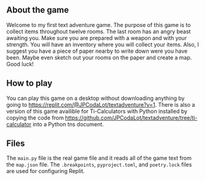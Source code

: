 ## About the game
Welcome to my first text adventure game. The purpose of this game is to collect items throughout twelve rooms. The last room has an angry beast awaiting you. Make sure you are prepared with a weapon and with your strength. You will have an inventory where you will collect your items. Also, I suggest you have a piece of paper nearby to write down were you have been. Maybe even sketch out your rooms on the paper and create a map. Good luck!

## How to play
You can play this game on a desktop without downloading anything by going to https://replit.com/@JPCodaLot/textadventure?v=1. There is also a version of this game availible for Ti-Calculators with Python installed by copying the code from https://github.com/JPCodaLot/textadventure/tree/ti-calculator into a Python tns document.

## Files
The `main.py` file is the real game file and it reads all of the game text from the `map.json` file. The `.breakpoints`, `pyproject.toml`, and `poetry.lock` files are used for configuring Replit.
